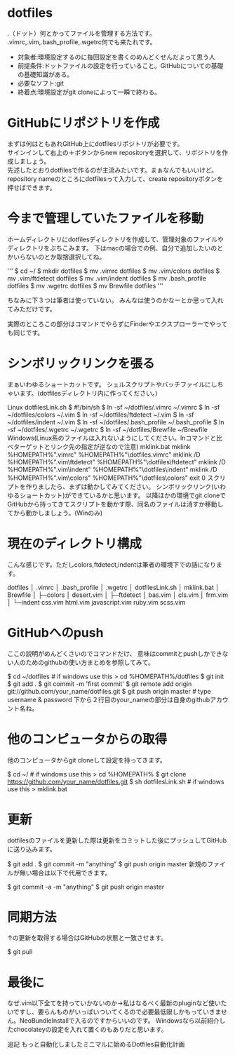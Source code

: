 # dotfiles
.（ドット）何とかってファイルを管理する方法です。  
.vimrc,.vim,.bash_profile,.wgetrc何でも来たれです。

- 対象者:環境設定するのに毎回設定を書くのめんどくせんだよって思う人
- 前提条件:ドットファイルの設定を行っていること。GitHubについての基礎の基礎知識がある。
- 必要なソフト:git
- 終着点:環境設定がgit cloneによって一瞬で終わる。

# GitHubにリポジトリを作成
まずは何はともあれGitHub上にdotfilesリポジトリが必要です。  
サインインして右上の＋ボタンからnew repositoryを選択して、リポジトリを作成しましょう。  
先述したとおりdotfilesで作るのが主流みたいです。まぁなんでもいいけど。  
repository nameのところにdotfilesって入力して、create repositoryボタンを押せばできます。  

# 今まで管理していたファイルを移動
ホームディレクトリにdotfilesディレクトリを作成して、管理対象のファイルやディレクトリをぶちこみます。
下はmacの場合での例、自分で追加したいのとかいらないのとか取捨選択してね。

'''
$ cd ~/
$ mkdir dotfiles
$ mv .vimrc dotfiles
$ mv .vim/colors dotfiles
$ mv .vim/ftdetect dotfiles
$ mv .vim/indent dotfiles
$ mv .bash_profile dotfiles
$ mv .wgetrc dotfiles
$ mv Brewfile dotfiles
'''

ちなみに下３つは筆者は使っていない。
みんなは使うのかなーとか思って入れてみただけです。

実際のところこの部分はコマンドでやらずにFinderやエクスプローラーでやっても同じです。

# シンボリックリンクを張る
まぁいわゆるショートカットです。
シェルスクリプトやバッチファイルにしちゃいます。(dotfilesディレクトリ内に作ってください。)

Linux
dotfilesLink.sh
$ #!/bin/sh
$ ln -sf ~/dotfiles/.vimrc ~/.vimrc
$ ln -sf ~/dotfiles/colors ~/.vim
$ ln -sf ~/dotfiles/ftdetect ~/.vim
$ ln -sf ~/dotfiles/indent ~/.vim
$ ln -sf ~/dotfiles/.bash_profile ~/.bash_profile
$ ln -sf ~/dotfiles/.wgetrc ~/.wgetrc
$ ln -sf ~/dotfiles/Brewfile ~/Brewfile
Windows(Linux系のファイルは入れないようにしてください。lnコマンドと比べターゲットとリンク先の指定が逆なので注意)
mklink.bat
mklink %HOMEPATH%"\.vimrc" %HOMEPATH%"\dotfiles\.vimrc"
mklink /D %HOMEPATH%"\.vim\ftdetect" %HOMEPATH%"\dotfiles\ftdetect"
mklink /D %HOMEPATH%"\.vim\indent" %HOMEPATH%"\dotfiles\indent"
mklink /D %HOMEPATH%"\.vim\colors" %HOMEPATH%"\dotfiles\colors"
exit 0
スクリプトを作りましたら、まずは動かしてみてください。
シンボリックリンク(いわゆるショートカット)ができているかと思います。
以降ほかの環境でgit cloneでGitHubから持ってきてスクリプトを動かす際、同名のファイルは消すか移動してから動かしましょう。(Winのみ)

# 現在のディレクトリ構成
こんな感じです。ただしcolors,ftdetect,indentは筆者の環境下での話になります。

dotfiles
  │  .vimrc
  │  .bash_profile
  │  .wgetrc
  │  dotfilesLink.sh
  │  mklink.bat
  │  Brewfile
  │
  ├─colors
  │      desert.vim
  │
  ├─ftdetect
  │      bas.vim
  │      cls.vim
  │      frm.vim
  │
  └─indent
          css.vim
          html.vim
          javascript.vim
          ruby.vim
          scss.vim
# GitHubへのpush
ここの説明がめんどくさいのでコマンドだけ、
意味はcommitとpushしかできない人のためのgithubの使い方まとめを参照してみて。

$ cd ~/dotfiles # if windows use this > cd %HOMEPATH%/dotfiles
$ git init
$ git add .
$ git commit -m 'first commit'
$ git remote add origin git://github.com/your_name/dotfiles.git
$ git push origin master # type username & password
下から２行目のyour_nameの部分は自身のgithubアカウント名ね。

# 他のコンピュータからの取得
他のコンピュータからgit cloneして設定を持ってきます。

$ cd ~/ # if windows use this > cd %HOMEPATH%
$ git clone https://github.com/your_name/dotfiles.git
$ sh dotfilesLink.sh # if windows use this > mklink.bat
# 更新
dotfilesのファイルを更新した際は更新をコミットした後にプッシュしてGitHubに送り込みます。

$ git add .
$ git commit -m "anything"
$ git push origin master
新規のファイルが無い場合は以下で代用できます。

$ git commit -a -m "anything"
$ git push origin master
# 同期方法
↑の更新を取得する場合はGitHubの状態と一致させます。

$ git pull
# 最後に
なぜ.vim以下全てを持っていかないのか->私はなるべく最新のpluginなど使いたいですし、要らんものがいっぱいついてくるので必要最低限しかもっていきません。NeoBundleInstallで入るのですからいいのです。
Windowsなら以前紹介したchocolateyの設定を入れて置くのもありだと思います。

追記
もっと自動化しましたミニマルに始めるDotfiles自動化計画
